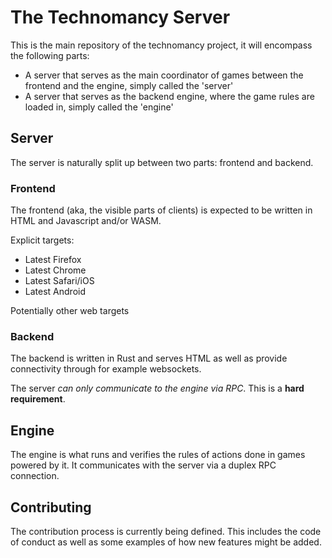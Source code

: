 The Technomancy Server
======================

This is the main repository of the technomancy project, it will encompass the
following parts:

- A server that serves as the main coordinator of games between the frontend
  and the engine, simply called the 'server'
- A server that serves as the backend engine, where the game rules are loaded
  in, simply called the 'engine'

## Server

The server is naturally split up between two parts: frontend and backend.

### Frontend

The frontend (aka, the visible parts of clients) is expected to be written in
HTML and Javascript and/or WASM.

Explicit targets:

- Latest Firefox
- Latest Chrome
- Latest Safari/iOS
- Latest Android

Potentially other web targets


### Backend

The backend is written in Rust and serves HTML as well as provide connectivity
through for example websockets.

The server _can only communicate to the engine via RPC_. This is a **hard
requirement**.

## Engine

The engine is what runs and verifies the rules of actions done in games powered
by it. It communicates with the server via a duplex RPC connection.

## Contributing

The contribution process is currently being defined. This includes the code of
conduct as well as some examples of how new features might be added.
